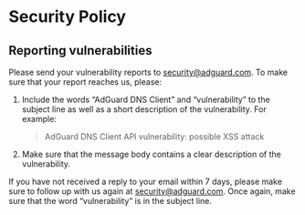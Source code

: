 # Security Policy

## Reporting vulnerabilities

Please send your vulnerability reports to <security@adguard.com>. To make sure that your report reaches us, please:

1. Include the words “AdGuard DNS Client” and “vulnerability” to the subject line as well as a short description of the vulnerability. For example:

   > AdGuard DNS Client API vulnerability: possible XSS attack

1. Make sure that the message body contains a clear description of the vulnerability.

If you have not received a reply to your email within 7 days, please make sure to follow up with us again at <security@adguard.com>. Once again, make sure that the word “vulnerability” is in the subject line.
